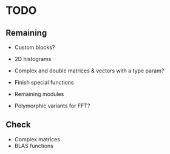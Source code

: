 # TODO

## Remaining

- Custom blocks?

- 2D histograms
- Complex and double matrices & vectors with a type param?
- Finish special functions
- Remaining modules
- Polymorphic variants for FFT?

## Check

- Complex matrices
- BLAS functions
